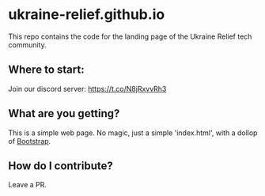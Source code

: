 # ukraine-relief.github.io

This repo contains the code for the landing page of the Ukraine Relief tech community.

## Where to start:

Join our discord server: https://t.co/N8jRxvvRh3

## What are you getting?

This is a simple web page. No magic, just a simple 'index.html', with a dollop of [Bootstrap](https://getbootstrap.com/).

## How do I contribute?

Leave a PR.
